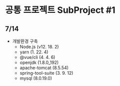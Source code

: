 # 공통 프로젝트 SubProject #1

## 7/14

- 개발환경 구축
  - Node.js (v12. 18. 2)
  - yarn (1. 22. 4)
  - @vue/cli (4. 4. 6)
  - openjdk (1.8.0_192)
  - apache-tomcat (8.5.54)
  - spring-tool-suite (3. 9. 12)
  - mysql (8.0.19.0)

